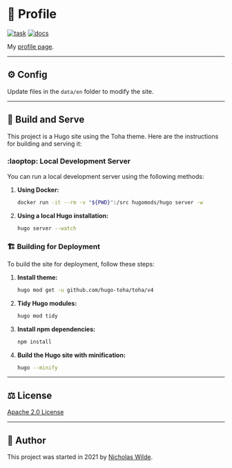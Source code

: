 # :man: Profile
[![task](https://img.shields.io/badge/Task-Enabled-brightgreen?style=for-the-badge&logo=task&logoColor=white)](https://taskfile.dev/#/)
[![docs](https://img.shields.io/github/actions/workflow/status/nicholaswilde/nicholaswilde.github.io/deploy.yaml?label=deploy&style=for-the-badge&branch=source)](https://github.com/nicholaswilde/nicholaswilde.github.io/actions/workflows/deploy.yaml)

My [profile page](https://nicholaswilde.io/).

---

## :gear: Config

Update files in the `data/en` folder to modify the site.

---

## :hammer: Build and Serve

This project is a Hugo site using the Toha theme. Here are the instructions for building and serving it:

### :laoptop: Local Development Server

You can run a local development server using the following methods:

1.  **Using Docker:**
    ```bash
    docker run -it --rm -v "${PWD}":/src hugomods/hugo server -w
    ```
2.  **Using a local Hugo installation:**
    ```bash
    hugo server --watch
    ```

### :building_construction: Building for Deployment

To build the site for deployment, follow these steps:

1.  **Install theme:**
    ```bash
    hugo mod get -u github.com/hugo-toha/toha/v4
    ```
    
2.  **Tidy Hugo modules:**
    ```bash
    hugo mod tidy
    ```
3.  **Install npm dependencies:**
    ```bash
    npm install
    ```
4.  **Build the Hugo site with minification:**
    ```bash
    hugo --minify
    ```

---

## :balance_scale: License

[Apache 2.0 License](./LICENSE)

---

## :pencil: Author

This project was started in 2021 by [Nicholas Wilde].

[Nicholas Wilde]: https://github.com/nicholaswilde/
